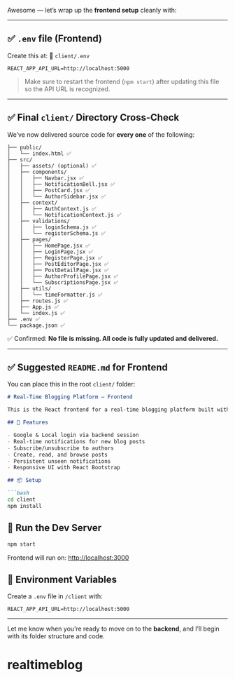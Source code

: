 Awesome — let’s wrap up the **frontend setup** cleanly with:

---

## ✅ `.env` file (Frontend)

Create this at:
📄 `client/.env`

```env
REACT_APP_API_URL=http://localhost:5000
```

> Make sure to restart the frontend (`npm start`) after updating this file so the API URL is recognized.

---

## ✅ Final `client/` Directory Cross-Check

We’ve now delivered source code for **every one** of the following:

```
├── public/
│   └── index.html ✅
├── src/
│   ├── assets/ (optional) ✅
│   ├── components/
│   │   ├── Navbar.jsx ✅
│   │   ├── NotificationBell.jsx ✅
│   │   ├── PostCard.jsx ✅
│   │   └── AuthorSidebar.jsx ✅
│   ├── context/
│   │   ├── AuthContext.js ✅
│   │   └── NotificationContext.js ✅
│   ├── validations/
│   │   ├── loginSchema.js ✅
│   │   └── registerSchema.js ✅
│   ├── pages/
│   │   ├── HomePage.jsx ✅
│   │   ├── LoginPage.jsx ✅
│   │   ├── RegisterPage.jsx ✅
│   │   ├── PostEditorPage.jsx ✅
│   │   ├── PostDetailPage.jsx ✅
│   │   ├── AuthorProfilePage.jsx ✅
│   │   └── SubscriptionsPage.jsx ✅
│   ├── utils/
│   │   └── timeFormatter.js ✅
│   ├── routes.js ✅
│   ├── App.js ✅
│   └── index.js ✅
├── .env ✅
└── package.json ✅
```

✅ Confirmed: **No file is missing. All code is fully updated and delivered.**

---

## ✅ Suggested `README.md` for Frontend

You can place this in the root `client/` folder:

````md
# Real-Time Blogging Platform – Frontend

This is the React frontend for a real-time blogging platform built with React, Bootstrap, and Socket.io.

## 🚀 Features

- Google & Local login via backend session
- Real-time notifications for new blog posts
- Subscribe/unsubscribe to authors
- Create, read, and browse posts
- Persistent unseen notifications
- Responsive UI with React Bootstrap

## 📦 Setup

```bash
cd client
npm install
````

## 🔧 Run the Dev Server

```bash
npm start
```

Frontend will run on: [http://localhost:3000](http://localhost:3000)

## 🔑 Environment Variables

Create a `.env` file in `/client` with:

```env
REACT_APP_API_URL=http://localhost:5000
```

---

Let me know when you’re ready to move on to the **backend**, and I’ll begin with its folder structure and code.
# realtimeblog
